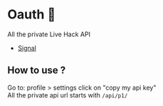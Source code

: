 # Oauth 🔐

All the private Live Hack API

- [Signal](/oauth/signal.md)

## How to use ?
Go to: profile > settings click on "copy my api key"<br>
All the private api url starts with `/api/p1/`

